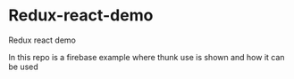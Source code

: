 # Redux-react-demo
Redux react demo


In this repo is a firebase example where thunk use is shown and how it can be used 
